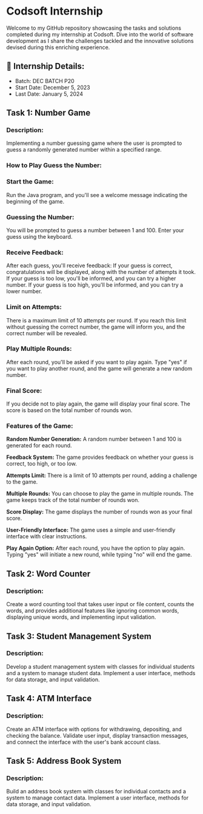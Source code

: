 # Codsoft Internship
Welcome to my GitHub repository showcasing the tasks and solutions completed during my internship at Codsoft. Dive into the world of software development as I share the challenges tackled and the innovative solutions devised during this enriching experience.
## 🚀 Internship Details:
+ Batch: DEC BATCH P20
+ Start Date: December 5, 2023
+ Last Date: January 5, 2024

## Task 1: Number Game
### Description:
Implementing a number guessing game where the user is prompted to guess a randomly generated number within a specified range. 

### How to Play Guess the Number:
### Start the Game:
Run the Java program, and you'll see a welcome message indicating the beginning of the game.

### Guessing the Number:
You will be prompted to guess a number between 1 and 100.
Enter your guess using the keyboard.

### Receive Feedback:
After each guess, you'll receive feedback:
If your guess is correct, congratulations will be displayed, along with the number of attempts it took.
If your guess is too low, you'll be informed, and you can try a higher number.
If your guess is too high, you'll be informed, and you can try a lower number.

### Limit on Attempts:
There is a maximum limit of 10 attempts per round. If you reach this limit without guessing the correct number, the game will inform you, and the correct number will be revealed.

### Play Multiple Rounds:
After each round, you'll be asked if you want to play again.
Type "yes" if you want to play another round, and the game will generate a new random number.

### Final Score:
If you decide not to play again, the game will display your final score.
The score is based on the total number of rounds won.

### Features of the Game:
**Random Number Generation:**
A random number between 1 and 100 is generated for each round.

**Feedback System:**
The game provides feedback on whether your guess is correct, too high, or too low.

**Attempts Limit:**
There is a limit of 10 attempts per round, adding a challenge to the game.

**Multiple Rounds:**
You can choose to play the game in multiple rounds.
The game keeps track of the total number of rounds won.

**Score Display:**
The game displays the number of rounds won as your final score.

**User-Friendly Interface:**
The game uses a simple and user-friendly interface with clear instructions.

**Play Again Option:**
After each round, you have the option to play again.
Typing "yes" will initiate a new round, while typing "no" will end the game.

## Task 2: Word Counter
### Description:
Create a word counting tool that takes user input or file content, counts the words, and provides additional features like ignoring common words, displaying unique words, and implementing input validation.

## Task 3: Student Management System
### Description:
Develop a student management system with classes for individual students and a system to manage student data. Implement a user interface, methods for data storage, and input validation.

## Task 4: ATM Interface
### Description:
Create an ATM interface with options for withdrawing, depositing, and checking the balance. Validate user input, display transaction messages, and connect the interface with the user's bank account class.

## Task 5: Address Book System
### Description:
Build an address book system with classes for individual contacts and a system to manage contact data. Implement a user interface, methods for data storage, and input validation.
